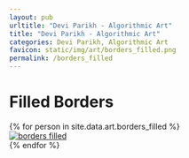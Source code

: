 ```yaml
---
layout: pub
urltitle: "Devi Parikh - Algorithmic Art"
title: "Devi Parikh - Algorithmic Art"
categories: Devi Parikh, Algorithmic Art
favicon: static/img/art/borders_filled.png
permalink: /borders_filled
---
```


# Filled Borders

<div class = 'art'>
  <!-- loop through persons -->
  {% for person in site.data.art.borders_filled %}
  <div class = 'artpiece'>
    <a href = '{{ person.link }}'><img src = '{{person.link}}' alt = 'borders filled'></a>
  </div>
  {% endfor %}
</div>